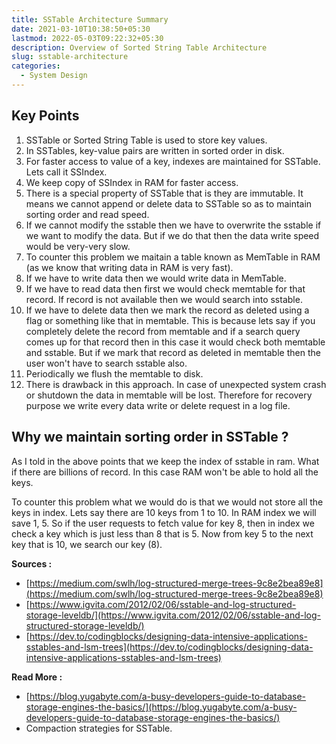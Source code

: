 ```yaml
---
title: SSTable Architecture Summary
date: 2021-03-10T10:38:50+05:30
lastmod: 2022-05-03T09:22:32+05:30
description: Overview of Sorted String Table Architecture
slug: sstable-architecture
categories:
  - System Design
---
```

## Key Points

1. SSTable or Sorted String Table is used to store key values.
2. In SSTables, key-value pairs are written in sorted order in disk.
3. For faster access to value of a key, indexes are maintained for SSTable. Lets call it SSIndex.
4. We keep copy of SSIndex in RAM for faster access.
5. There is a special property of SSTable that is they are immutable. It means we cannot append or delete data to SSTable so as to maintain sorting order and read speed.
6. If we cannot modify the sstable then we have to overwrite the sstable if we want to modify the data. But if we do that then the data write speed would be very-very slow.
7. To counter this problem we maitain a table known as MemTable in RAM (as we know that writing data in RAM is very fast).
8. If we have to write data then we would write data in MemTable.
9. If we have to read data then first we would check memtable for that record. If record is not available then we would search into sstable.
10. If we have to delete data then we mark the record as deleted using a flag or something like that in memtable. This is because lets say if you completely delete the record from memtable and if a search query comes up for that record then in this case it would check both memtable and sstable. But if we mark that record as deleted in memtable then the user won't have to search sstable also.
11. Periodically we flush the memtable to disk.
12. There is drawback in this approach. In case of unexpected system crash or shutdown the data in memtable will be lost. Therefore for recovery purpose we write every data write or delete request in a log file.


## Why we maintain sorting order in SSTable ?

As I told in the above points that we keep the index of sstable in ram. What if there are billions of record. In this case RAM won't be able to hold all the keys.

To counter this problem what we would do is that we would not store all the keys in index. Lets say there are 10 keys from 1 to 10. In RAM index we will save 1, 5. So if the user requests to fetch value for key 8, then in index we check a key which is just less than 8 that is 5. Now from key 5 to the next key that is 10, we search our key (8).


**Sources :** 
* [https://medium.com/swlh/log-structured-merge-trees-9c8e2bea89e8](https://medium.com/swlh/log-structured-merge-trees-9c8e2bea89e8)
* [https://www.igvita.com/2012/02/06/sstable-and-log-structured-storage-leveldb/](https://www.igvita.com/2012/02/06/sstable-and-log-structured-storage-leveldb/)
* [https://dev.to/codingblocks/designing-data-intensive-applications-sstables-and-lsm-trees](https://dev.to/codingblocks/designing-data-intensive-applications-sstables-and-lsm-trees)

**Read More :**
* [https://blog.yugabyte.com/a-busy-developers-guide-to-database-storage-engines-the-basics/](https://blog.yugabyte.com/a-busy-developers-guide-to-database-storage-engines-the-basics/)
* Compaction strategies for SSTable.